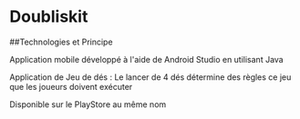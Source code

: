 # Doubliskit

##Technologies et Principe

Application mobile développé à l'aide de Android Studio en utilisant Java

Application de Jeu de dés :
Le lancer de 4 dés détermine des règles ce jeu que les joueurs doivent exécuter

Disponible sur le PlayStore au même nom
